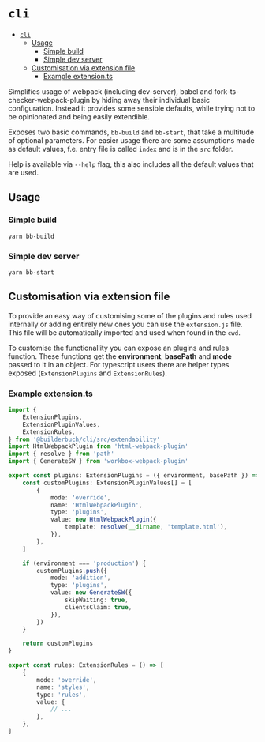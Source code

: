 # `cli`

-   [`cli`](#cli)
    -   [Usage](#usage)
        -   [Simple build](#simple-build)
        -   [Simple dev server](#simple-dev-server)
    -   [Customisation via extension file](#customisation-via-extension-file)
        -   [Example extension.ts](#example-extensionts)

Simplifies usage of webpack (including dev-server), babel and fork-ts-checker-webpack-plugin by hiding away their individual basic configuration. Instead it provides some sensible defaults, while trying not to be opinionated and being easily extendible.

Exposes two basic commands, `bb-build` and `bb-start`, that take a multitude of optional parameters. For easier usage there are some assumptions made as default values, f.e. entry file is called `index` and is in the `src` folder.

Help is available via `--help` flag, this also includes all the default values that are used.

## Usage

### Simple build

```
yarn bb-build
```

### Simple dev server

```
yarn bb-start
```

## Customisation via extension file

To provide an easy way of customising some of the plugins and rules used internally or adding entirely new ones you can use the `extension.js` file. This file will be automatically imported and used when found in the `cwd`.

To customise the functionallity you can expose an plugins and rules function. These functions get the **environment**, **basePath** and **mode** passed to it in an object. For typescript users there are helper types exposed (`ExtensionPlugins` and `ExtensionRules`).

### Example extension.ts

```ts
import {
    ExtensionPlugins,
    ExtensionPluginValues,
    ExtensionRules,
} from '@builderbuch/cli/src/extendability'
import HtmlWebpackPlugin from 'html-webpack-plugin'
import { resolve } from 'path'
import { GenerateSW } from 'workbox-webpack-plugin'

export const plugins: ExtensionPlugins = ({ environment, basePath }) => {
    const customPlugins: ExtensionPluginValues[] = [
        {
            mode: 'override',
            name: 'HtmlWebpackPlugin',
            type: 'plugins',
            value: new HtmlWebpackPlugin({
                template: resolve(__dirname, 'template.html'),
            }),
        },
    ]

    if (environment === 'production') {
        customPlugins.push({
            mode: 'addition',
            type: 'plugins',
            value: new GenerateSW({
                skipWaiting: true,
                clientsClaim: true,
            }),
        })
    }

    return customPlugins
}

export const rules: ExtensionRules = () => [
    {
        mode: 'override',
        name: 'styles',
        type: 'rules',
        value: {
            // ...
        },
    },
]
```
